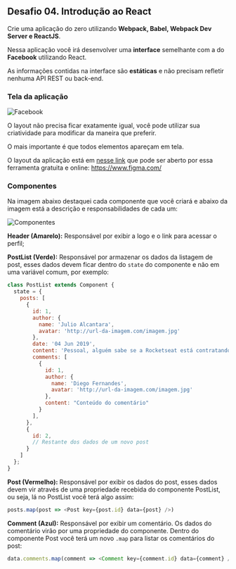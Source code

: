 ## Desafio 04. Introdução ao React

Crie uma aplicação do zero utilizando **Webpack, Babel, Webpack Dev Server e ReactJS**.

Nessa aplicação você irá desenvolver uma **interface** semelhante com a do **Facebook** utilizando React.

As informações contidas na interface são **estáticas** e não precisam refletir nenhuma API REST ou back-end.

### Tela da aplicação

![Facebook](/.github/assets/facebook.png)

O layout não precisa ficar exatamente igual, você pode utilizar sua criatividade para modificar da maneira que preferir.

O mais importante é que todos elementos apareçam em tela.

O layout da aplicação está em [nesse link](/.github/assets/layout.sketch) que pode ser aberto por essa ferramenta gratuita e online: https://www.figma.com/

### Componentes

Na imagem abaixo destaquei cada componente que você criará e abaixo da imagem está a descrição e responsabilidades de cada um:

![Componentes](/.github/assets/components.png)

**Header (Amarelo):** Responsável por exibir a logo e o link para acessar o perfil;

**PostList (Verde):** Responsável por armazenar os dados da listagem de post, esses dados devem ficar dentro do `state` do componente e não em uma variável comum, por exemplo:

```js
class PostList extends Component {
  state = {
    posts: [
      {
        id: 1,
        author: {
          name: 'Julio Alcantara',
          avatar: 'http://url-da-imagem.com/imagem.jpg'
        },
        date: '04 Jun 2019',
        content: 'Pessoal, alguém sabe se a Rocketseat está contratando?',
        comments: [
          {
            id: 1,
            author: {
              name: 'Diego Fernandes',
              avatar: 'http://url-da-imagem.com/imagem.jpg'
            },
            content: "Conteúdo do comentário"
          }
        ],
      },
      {
        id: 2,
        // Restante dos dados de um novo post
      }
    ]
  };
}
```

**Post (Vermelho):** Responsável por exibir os dados do post, esses dados devem vir através de uma propriedade recebida do componente PostList, ou seja, lá no PostList você terá algo assim:

```js
posts.map(post => <Post key={post.id} data={post} />)
```

**Comment (Azul):** Responsável por exibir um comentário. Os dados do comentário virão por uma propriedade do componente. Dentro do componente Post você terá um novo `.map` para listar os comentários do post:

```js
data.comments.map(comment => <Comment key={comment.id} data={comment} />)
```